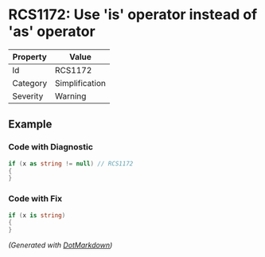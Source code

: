 # RCS1172: Use 'is' operator instead of 'as' operator

| Property | Value          |
| -------- | -------------- |
| Id       | RCS1172        |
| Category | Simplification |
| Severity | Warning        |

## Example

### Code with Diagnostic

```csharp
if (x as string != null) // RCS1172
{
}
```

### Code with Fix

```csharp
if (x is string)
{
}
```


*\(Generated with [DotMarkdown](http://github.com/JosefPihrt/DotMarkdown)\)*